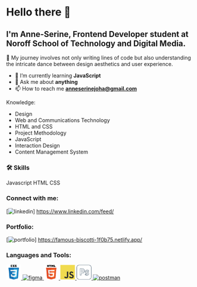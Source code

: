 # Hello there 👋 
## I'm Anne-Serine, Frontend Developer student at Noroff School of Technology and Digital Media.

🚀 My journey involves not only writing lines of code but also understanding the intricate dance between design aesthetics and user experience.

- 🌱 I’m currently learning **JavaScript**
- 💬 Ask me about **anything**
- 📫 How to reach me **anneserinejoha@gmail.com**


Knowledge:

- Design
- Web and Communications Technology
- HTML and CSS
- Project Methodology
- JavaScript
- Interaction Design
- Content Management System


### 🛠 Skills
Javascript
HTML
CSS


### Connect with me:
[![linkedin](https://img.shields.io/badge/linkedin-0A66C2?style=for-the-badge&logo=linkedin&logoColor=white)] https://www.linkedin.com/feed/

### Portfolio:
[![portfolio](https://img.shields.io/badge/my_portfolio-000?style=for-the-badge&logo=ko-fi&logoColor=white)] https://famous-biscotti-1f0b75.netlify.app/

### Languages and Tools:
<a href="https://www.w3schools.com/css/" target="_blank" rel="noreferrer"> <img src="https://raw.githubusercontent.com/devicons/devicon/master/icons/css3/css3-original-wordmark.svg" alt="css3" width="40" height="40"/> </a> 
<a href="https://www.figma.com/" target="_blank" rel="noreferrer"> <img src="https://www.vectorlogo.zone/logos/figma/figma-icon.svg" alt="figma" width="40" height="40"/> </a> <a href="https://www.w3.org/html/" target="_blank" rel="noreferrer"> <img src="https://raw.githubusercontent.com/devicons/devicon/master/icons/html5/html5-original-wordmark.svg" alt="html5" width="40" height="40"/> </a> 
<a href="https://developer.mozilla.org/en-US/docs/Web/JavaScript" target="_blank" rel="noreferrer"> <img src="https://raw.githubusercontent.com/devicons/devicon/master/icons/javascript/javascript-original.svg" alt="javascript" width="40" height="40"/> </a> 
<a href="https://www.photoshop.com/en" target="_blank" rel="noreferrer"> <img src="https://raw.githubusercontent.com/devicons/devicon/master/icons/photoshop/photoshop-line.svg" alt="photoshop" width="40" height="40"/> </a> 
<a href="https://postman.com" target="_blank" rel="noreferrer"> <img src="https://www.vectorlogo.zone/logos/getpostman/getpostman-icon.svg" alt="postman" width="40" height="40"/> </a>


